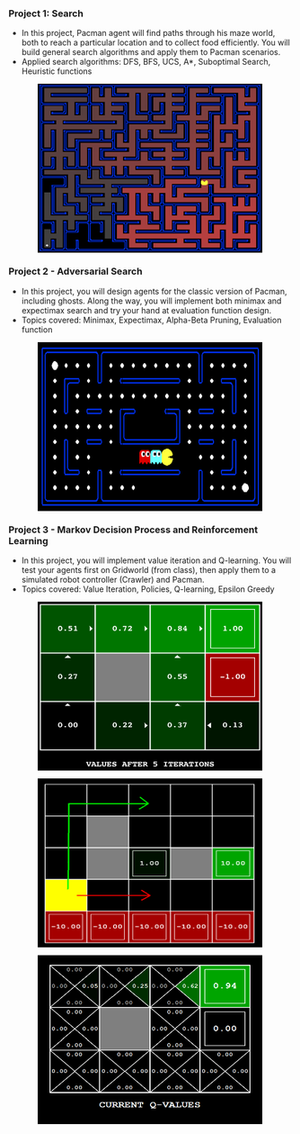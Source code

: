 ### Project 1: Search 
 - In this project, Pacman agent will find paths through his maze world, both to reach a particular location and to collect food efficiently. You will build general search algorithms and apply them to Pacman scenarios.
- Applied search algorithms: DFS, BFS, UCS, A*, Suboptimal Search, Heuristic functions

<p align="center"><img align="center" src="img/p1.png" height="300" width="400"></p>

### Project 2 - Adversarial Search
- In this project, you will design agents for the classic version of Pacman, including ghosts. Along the way, you will implement both minimax and expectimax search and try your hand at evaluation function design.
- Topics covered: Minimax, Expectimax, Alpha-Beta Pruning, Evaluation function

<p align="center"><img align="center" src="img/p2.png" height="300" width="400"></p>

### Project 3 - Markov Decision Process and Reinforcement Learning
- In this project, you will implement value iteration and Q-learning. You will test your agents first on Gridworld (from class), then apply them to a simulated robot controller (Crawler) and Pacman.
- Topics covered: Value Iteration, Policies, Q-learning, Epsilon Greedy

<p align="center"><img align="center" src="img/VIp3.png" height="300" width="400"></p>
<p align="center"><img align="center" src="img/p3-1.png" height="300" width="400"></p>
<p align="center"><img align="center" src="img/p3.png" height="300" width="400"></p>
